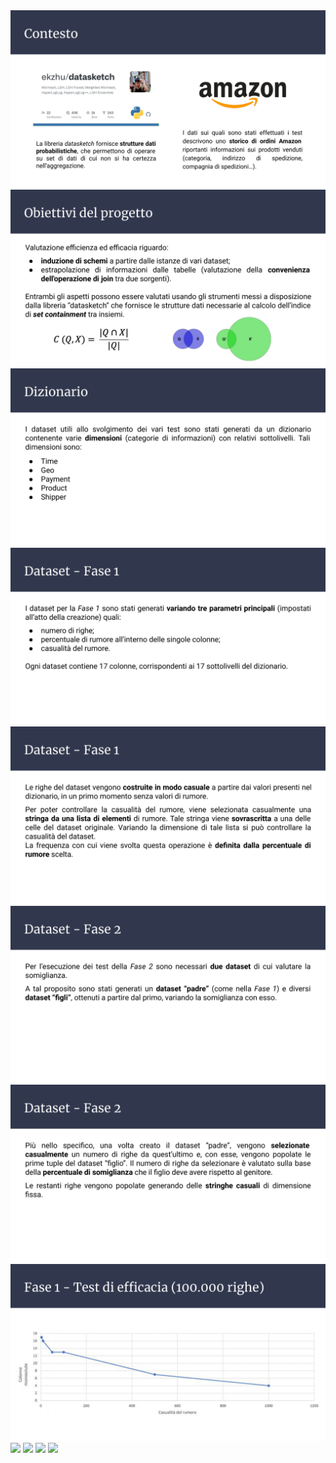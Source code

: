 <img src="Slides/ProgettoBDAML - Presentazione_page-0002.jpg">
<img src="Slides/ProgettoBDAML - Presentazione_page-0003.jpg">
<img src="Slides/ProgettoBDAML - Presentazione_page-0004.jpg">
<img src="Slides/ProgettoBDAML - Presentazione_page-0005.jpg">
<img src="Slides/ProgettoBDAML - Presentazione_page-0006.jpg">
<img src="Slides/ProgettoBDAML - Presentazione_page-0007.jpg">
<img src="Slides/ProgettoBDAML - Presentazione_page-0008.jpg">
<img src="Slides/ProgettoBDAML - Presentazione_page-0009.jpg">
<img src="Slides/ProgettoBDAML - Presentazione_page-00010.jpg">
<img src="Slides/ProgettoBDAML - Presentazione_page-00011.jpg">
<img src="Slides/ProgettoBDAML - Presentazione_page-00012.jpg">
<img src="Slides/ProgettoBDAML - Presentazione_page-00013.jpg">
